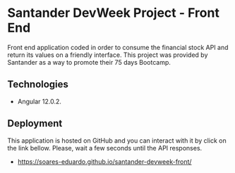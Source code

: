 # Santander DevWeek Project - Front End

Front end application coded in order to consume the financial stock API and return its values on a friendly interface. This project was provided by Santander as a way to promote their 75 days Bootcamp.

## Technologies

- Angular 12.0.2.

## Deployment

This application is hosted on GitHub and you can interact with it by click on the link bellow. Please, wait a few seconds until the API responses.

- https://soares-eduardo.github.io/santander-devweek-front/

